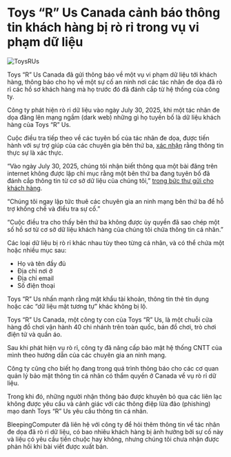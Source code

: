 # Toys “R” Us Canada cảnh báo thông tin khách hàng bị rò rỉ trong vụ vi phạm dữ liệu

![ToysRUs](https://www.bleepstatic.com/content/hl-images/2025/10/23/toysrus.jpg)

Toys “R” Us Canada đã gửi thông báo về một vụ vi phạm dữ liệu tới khách hàng, thông báo cho họ về một sự cố an ninh nơi các tác nhân đe dọa đã rò rỉ các hồ sơ khách hàng mà họ trước đó đã đánh cắp từ hệ thống của công ty.

Công ty phát hiện rò rỉ dữ liệu vào ngày July 30, 2025, khi một tác nhân đe dọa đăng lên mạng ngầm (dark web) những gì họ tuyên bố là dữ liệu khách hàng của Toys “R” Us.

Cuộc điều tra tiếp theo về các tuyên bố của tác nhân đe dọa, được tiến hành với sự trợ giúp của các chuyên gia bên thứ ba, [xác nhận](https://www.barchart.com/story/news/35637985/toys-r-us-canada-customers-notified-of-breach-of-personal-information) rằng thông tin thực sự là xác thực.

“Vào ngày July 30, 2025, chúng tôi nhận biết thông qua một bài đăng trên internet không được lập chỉ mục rằng một bên thứ ba đang tuyên bố đã đánh cắp thông tin từ cơ sở dữ liệu của chúng tôi,” [trong bức thư gửi cho khách hàng](https://x.com/Deekman/status/1981361990720250346).

“Chúng tôi ngay lập tức thuê các chuyên gia an ninh mạng bên thứ ba để hỗ trợ khống chế và điều tra sự cố.”

“Cuộc điều tra cho thấy bên thứ ba không được ủy quyền đã sao chép một số hồ sơ từ cơ sở dữ liệu khách hàng của chúng tôi chứa thông tin cá nhân.”

Các loại dữ liệu bị rò rỉ khác nhau tùy theo từng cá nhân, và có thể chứa một hoặc nhiều mục sau: 

* Họ và tên đầy đủ
* Địa chỉ nơi ở
* Địa chỉ email
* Số điện thoại

Toys “R” Us nhấn mạnh rằng mật khẩu tài khoản, thông tin thẻ tín dụng hoặc các “dữ liệu mật tương tự” khác không bị lộ.

Toys “R” Us Canada, một công ty con của Toys “R” Us, là một chuỗi cửa hàng đồ chơi vận hành 40 chi nhánh trên toàn quốc, bán đồ chơi, trò chơi điện tử và quần áo.

Sau khi phát hiện vụ rò rỉ, công ty đã nâng cấp bảo mật hệ thống CNTT của mình theo hướng dẫn của các chuyên gia an ninh mạng.

Công ty cũng cho biết họ đang trong quá trình thông báo cho các cơ quan quản lý bảo mật thông tin cá nhân có thẩm quyền ở Canada về vụ rò rỉ dữ liệu.

Trong khi đó, những người nhận thông báo được khuyên bỏ qua các liên lạc không được yêu cầu và cảnh giác với các thông điệp lừa đảo (phishing) mạo danh Toys “R” Us yêu cầu thông tin cá nhân.

BleepingComputer đã liên hệ với công ty để hỏi thêm thông tin về tác nhân đe dọa đã rò rỉ dữ liệu, có bao nhiêu khách hàng bị ảnh hưởng bởi sự cố này và liệu có yêu cầu tiền chuộc hay không, nhưng chúng tôi chưa nhận được phản hồi khi bài viết được xuất bản.